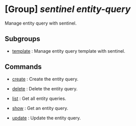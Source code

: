 # [Group] _sentinel entity-query_

Manage entity query with sentinel.

## Subgroups

- [template](/Commands/sentinel/entity-query/template/readme.md)
: Manage entity query template with sentinel.

## Commands

- [create](/Commands/sentinel/entity-query/_create.md)
: Create the entity query.

- [delete](/Commands/sentinel/entity-query/_delete.md)
: Delete the entity query.

- [list](/Commands/sentinel/entity-query/_list.md)
: Get all entity queries.

- [show](/Commands/sentinel/entity-query/_show.md)
: Get an entity query.

- [update](/Commands/sentinel/entity-query/_update.md)
: Update the entity query.
